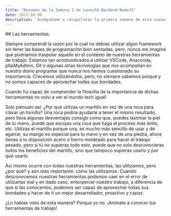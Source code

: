 ```yaml
---
title: "Resumen de la Semana 1 de LaunchX-Backend-NodeJS"
date: 2022-04-06
description: 'Acómpañame a recapilutar la primera semana de esta nueva misión.'
---
```

## Las herramientas.

Siempre comprendí la razón por la cual no debías utilizar algún framework sin tener las bases de programación bien sentadas, pero, 
nunca me imaginé que podríamos traspolar aquello en el contexto de nuestras herramientas de trabajo.
Estamos tan acostumbrados a utilizar VSCode, Anaconda, phpMyAdmin, Git o algunas otras tecnologías que nos acompañan en nuestro diario programar
que nunca nos hemos cuestionado su importancia. 
Crecemos utilizándolos, pero, no siempre sabemos porqué y no somos capaces de aprovechar todas sus bondades. 

Cuando fui capaz de comprender la filosofía de la importancia de dichas herramientas no volví a ver el mundo tech igual!

Solo piénsalo así:
¿Por qué utilizas un martillo en vez de una roca para clavar un tornillo?
Una roca podría ayudarte a tener el mismo resultado, pero lleva algunas desventajas consigo como que, puedes lastimar la piel de tu mano, puede 
que escojas una roca que haga el proceso más lento, etc.
Utilizas el martillo porque una, es mucho más sencillo de usar y de agarrar, su mango es especial para tu mano y en vez de una piedra, ahora
tienes a tu disposición acero o hierro moldeado para hacer el trabajo pesado, pero si tú no supieras todo esto, puede que no solo desconocieras
todos los beneficios del martillo, sino que tampoco supieras usarlo y por qué usarlo.

Así mismo ocurre con todas nuestras herramientas, las utilizamos, pero ¿por qué? y aún más importante: cómo las utilizamos.
Cuando desconocemos nuestras herramientas podemos caer en el error de utilizarlas mal y en dado caso, entorpercer nuestro trabajo, a diferencia
de que si las conocemos, podemos ser capaz de aprovechar todas sus bondades y hacer de ti un mejor desarrollador, proactivo y capaz.


¿Lo habías visto de esta manera?
Porque yo no. 
¡Anímate a conocer tus herramientas de trabajo!

